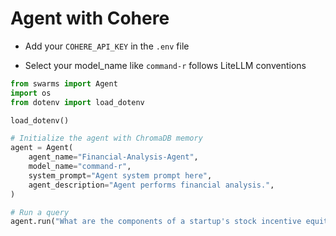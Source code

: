 # Agent with Cohere

- Add your `COHERE_API_KEY` in the `.env` file

- Select your model_name like `command-r` follows LiteLLM conventions


```python
from swarms import Agent
import os
from dotenv import load_dotenv

load_dotenv()

# Initialize the agent with ChromaDB memory
agent = Agent(
    agent_name="Financial-Analysis-Agent",
    model_name="command-r",
    system_prompt="Agent system prompt here",
    agent_description="Agent performs financial analysis.",
)

# Run a query
agent.run("What are the components of a startup's stock incentive equity plan?")
```